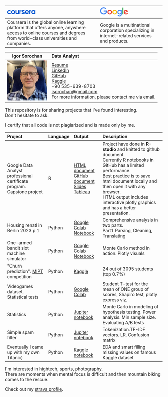 | <img src="Resume/images/coursera.png" width="90"/> | <img src="Resume/images/Google.png" width="90"/> |
|:---|:---|
| Coursera is the global online learning platform that offers anyone, anywhere access to online courses and degrees from world-class universities and companies. | Google is a multinational corporation specializing in internet-related services and products. |

|Igor Sorochan| Data Analyst|
|-----|:-----|
| <img src="Resume/images/LINKEDIN.jpeg" width="128"/>   | [Resume](/Resume/DA%20Resume.pdf) <br /> [LinkedIn](https://www.linkedin.com/in/igor-sorochan-3a1485264/) <br /> [GitHub](https://github.com/IgorBeHolder) <br /> [Kaggle](https://www.kaggle.com/igorsorochan/competitions) <br /> +90 535-639-8703 <br />[isorochan\@gmail.com](mailto:isorochan@gmail.com) <br /> For more information, please contact me via email. |


This repository is for sharing projects that I've found interesting.  
Don't hesitate to ask.

I certify that all code is not plagiarized and is made only by me.

| Project  | Language | Output  | Description  |
|:---|:---|:----|:-----|
| Google Data Analyst professional certificate program. <br />  Capstone project | R        | [HTML document](/Case_study/CS_3.html) <br /> [GitHub document](/Case_study/CS_3.md) <br /> [Slides](https://docs.google.com/presentation/d/1SfW3tptsrS7h582H443bq5B76kD1XkVBgsjMKCB3R9g/edit?usp=sharing) <br /> [Tableau](https://public.tableau.com/views/Google_DA_Certificate/Dashboard2?:language=en-US&:display_count=n&:origin=viz_share_link)       | Project have done in **R-studio** and knitted to github document. <br /> Currently R notebooks in GitHub has a limited performance. <br /> Best practice is to save html document locally  and then open it with any browser. <br /> HTML output includes interactive plotly graphics and has a better presentation. |
|Housing renatl in Berlin 2023 p.1|Python|[Google Colab Notebook](https://drive.google.com/file/d/1fx18RIJpyfROyi3LmU-T-y5W1kKs0Rjd/view?usp=sharing)| Comprehensive analysis in two parts.<br /> Part1 Parsing, Cleaning, Translating|
| One-armed bandit slot machine simulator                                                   | Python   | [Google Colab Notebook](https://colab.research.google.com/drive/1XGkMiF_dWvoNognW9dxFVx-6rfXnr1Y6?usp=sharing) | Monte Carlo method in action. Plotly visuals |
| "Churn prediction". [MIPT](https://mipt.ru/english/edu/phystechschools/psami) competition | Python   | [Kaggle](https://www.kaggle.com/igorsorochan/competitions)                                                     | 24 out of 3095 students (top 0.7%) |
|Videogames dataset. Statistical tests| Python| [Google Colab](https://drive.google.com/file/d/1ehe3XbOvpq1d9tNQI34P9WTMQ9yhlz5h/view?usp=sharing) | Student  T-test for the mean of ONE group of scores, Shapiro test, plotly express viz.|
|Statistics|Python|[Jupiter notebook](Notebooks/stats_Power_Min_sample_size_HW.ipynb)|Monte Carlo in modeling of hypothesis testing. Power analysis. Min sample size. Evaluating A/B tests|
|Simple spam filter|Python| [Jupiter notebook](Notebooks/Spam_filter.ipynb) |Tokenization.TF-IDF vectors. LR. Confusion matrix|
|Eventually I came up with my own Titanic)|Python|[Kaggle notebook](https://www.kaggle.com/code/igorsorochan/titanic-smart-filling-with-comprehensive-comments)| EDA and smart filling missing values on famous Kaggle dataset|

I'm interested in hightech, sports, photography.  
There are moments when mental focus is difficult  and then mountain biking comes to the rescue.  

Check out my [strava profile](https://www.strava.com/athletes/2754950).
